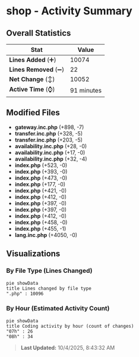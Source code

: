 # shop - Activity Summary 

## Overall Statistics

| Stat                   | Value                                                             |
| ---------------------- | ----------------------------------------------------------------- |
| **Lines Added** (➕)   | 10074                                          |
| **Lines Removed** (➖) | 22                                        |
| **Net Change** (↕)    | 10052                |
| **Active Time** (⌚)   | 91 minutes |


## Modified Files
- **gateway.inc.php** (+898, -7)
- **transfer.inc.php** (+328, -5)
- **transfer.inc.php** (+203, -5)
- **availability.inc.php** (+28, -0)
- **availability.inc.php** (+17, -0)
- **availability.inc.php** (+32, -4)
- **index.php** (+523, -0)
- **index.php** (+393, -0)
- **index.php** (+473, -0)
- **index.php** (+177, -0)
- **index.php** (+421, -0)
- **index.php** (+412, -0)
- **index.php** (+397, -0)
- **index.php** (+397, -0)
- **index.php** (+412, -0)
- **index.php** (+458, -0)
- **index.php** (+455, -1)
- **lang.inc.php** (+4050, -0)

## Visualizations

### By File Type (Lines Changed)

```mermaid
pie showData
title Lines changed by file type
".php" : 10096
```

### By Hour (Estimated Activity Count)

```mermaid
pie showData
title Coding activity by hour (count of changes)
"07h" : 26
"08h" : 34
```


> **Last Updated:** 10/4/2025, 8:43:32 AM